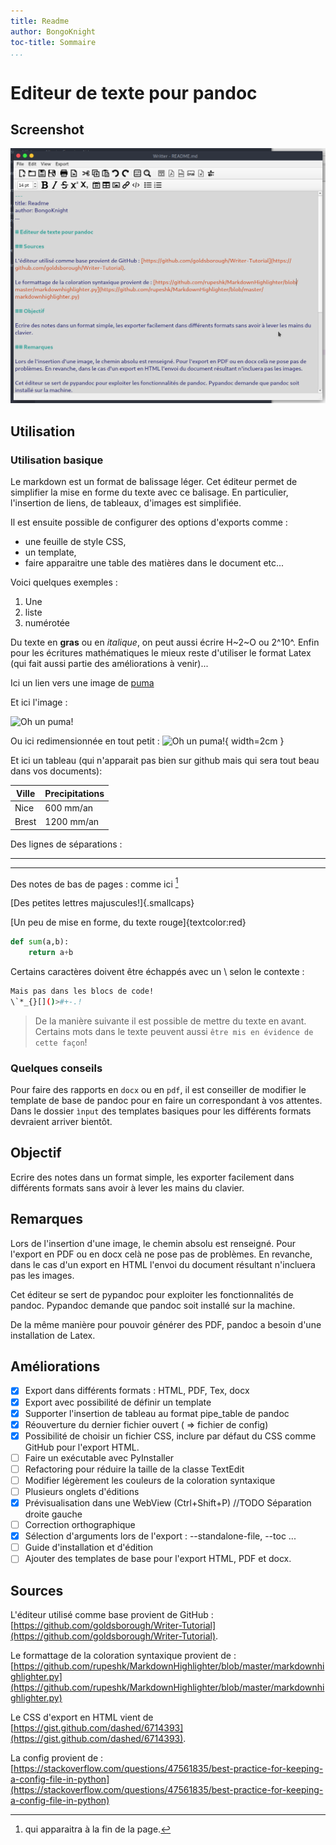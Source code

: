 ```yaml
---
title: Readme
author: BongoKnight
toc-title: Sommaire
...
```


# Editeur de texte pour pandoc

## Screenshot

![Un screenshot de la fenêtre principale](./icons/UI.png)

## Utilisation

### Utilisation basique

Le markdown est un format de balissage léger. Cet éditeur permet de simplifier la mise en forme du texte avec ce balisage. En particulier, l'insertion de liens, de tableaux, d'images est simplifiée.

Il est ensuite possible de configurer des options d'exports comme :
- une feuille de style CSS,
- un template,
- faire apparaitre une table des matières dans le document etc...

Voici quelques exemples :

1. Une
2. liste
3. numérotée

Du texte en **gras** ou en *italique*, on peut aussi écrire H~2~O ou 2^10^. Enfin pour les écritures mathématiques le mieux reste d'utiliser le format Latex (qui fait aussi partie des améliorations à venir)...

Ici un lien vers une image de [puma](https://en.wikipedia.org/wiki/Puma_(genus)#/media/File:CMM_MountainLion.jpg)

Et ici l'image :

![Oh un puma!](https://en.wikipedia.org/wiki/Puma_(genus)#/media/File:CMM_MountainLion.jpg)


Ou ici redimensionnée en tout petit :
![Oh un puma!](https://en.wikipedia.org/wiki/Puma_(genus)#/media/File:CMM_MountainLion.jpg){ width=2cm }


Et ici un tableau (qui n'apparait pas bien sur github mais qui sera tout beau dans vos documents):

Ville | Precipitations
------|---------------
Nice  | 600 mm/an     
Brest | 1200 mm/an    

Des lignes de séparations :

_____________________________

----------------------------

Des notes de bas de pages : comme ici [^unenote]

[^unenote]: qui apparaitra à la fin de la page.


[Des petites lettres majuscules!]{.smallcaps}

[Un peu de mise en forme, du texte rouge]{textcolor:red}

```python
def sum(a,b):
	return a+b
```

Certains caractères doivent être échappés avec un \ selon le contexte :
```bash
Mais pas dans les blocs de code!
\`*_{}[]()>#+-.!
```

> De la manière suivante il est possible de mettre du texte en avant. Certains mots dans le texte peuvent aussi `être mis en évidence de cette façon`!

### Quelques conseils

Pour faire des rapports en `docx` ou en `pdf`, il est conseiller de modifier le template de base de pandoc pour en faire un correspondant à vos attentes. Dans le dossier `ìnput` des templates basiques pour les différents formats devraient arriver bientôt.


## Objectif

Ecrire des notes dans un format simple, les exporter facilement dans différents formats sans avoir à lever les mains du clavier.

## Remarques

Lors de l'insertion d'une image, le chemin absolu est renseigné. Pour l'export en PDF ou en docx celà ne pose pas de problèmes. En revanche, dans le cas d'un export en HTML l'envoi du document résultant n'incluera pas les images.

Cet éditeur se sert de pypandoc pour exploiter les fonctionnalités de pandoc. Pypandoc demande que pandoc soit installé sur la machine.

De la même manière pour pouvoir générer des PDF, pandoc a besoin d'une installation de Latex.

## Améliorations

- [x] Export dans différents formats : HTML, PDF, Tex, docx
- [x] Export avec possibilité de définir un template
- [x] Supporter l'insertion de tableau au format pipe_table de pandoc
- [x] Réouverture du dernier fichier ouvert ( => fichier de config)
- [x] Possibilité de choisir un fichier CSS, inclure par défaut du  CSS comme GitHub pour l'export HTML.
- [ ] Faire un exécutable avec PyInstaller
- [ ] Refactoring pour réduire la taille de la classe TextEdit
- [ ] Modifier légèrement les couleurs de la coloration syntaxique
- [ ] Plusieurs onglets d'éditions
- [x] Prévisualisation dans une WebView (Ctrl+Shift+P) //TODO Séparation droite gauche
- [ ] Correction orthographique
- [x] Sélection d'arguments lors de l'export : --standalone-file, --toc ...
- [ ] Guide d'installation et d'édition
- [ ] Ajouter des templates de base pour l'export HTML, PDF et docx.

## Sources

L'éditeur utilisé comme base provient de GitHub : [https://github.com/goldsborough/Writer-Tutorial](https://github.com/goldsborough/Writer-Tutorial).

Le formattage de la coloration syntaxique provient de : [https://github.com/rupeshk/MarkdownHighlighter/blob/master/markdownhighlighter.py](https://github.com/rupeshk/MarkdownHighlighter/blob/master/markdownhighlighter.py)

Le CSS d'export en HTML vient de [https://gist.github.com/dashed/6714393](https://gist.github.com/dashed/6714393).

La config provient de : [https://stackoverflow.com/questions/47561835/best-practice-for-keeping-a-config-file-in-python](https://stackoverflow.com/questions/47561835/best-practice-for-keeping-a-config-file-in-python)
